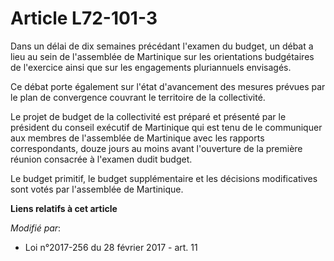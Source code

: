 # Article L72-101-3

Dans un délai de dix semaines précédant l'examen du budget, un débat a lieu au sein de l'assemblée de Martinique sur les
orientations budgétaires de l'exercice ainsi que sur les engagements pluriannuels envisagés.

Ce débat porte également sur l'état d'avancement des mesures prévues par  le plan de convergence couvrant le territoire de la
collectivité. 

Le projet de budget de la collectivité est préparé et présenté par le président du conseil exécutif de Martinique qui est
tenu de le communiquer aux membres de l'assemblée de Martinique avec les rapports correspondants, douze jours au moins avant
l'ouverture de la première réunion consacrée à l'examen dudit budget. 

Le budget primitif, le budget supplémentaire et les décisions modificatives sont votés par l'assemblée de Martinique.

**Liens relatifs à cet article**

_Modifié par_:

  - Loi n°2017-256 du 28 février 2017 - art. 11
